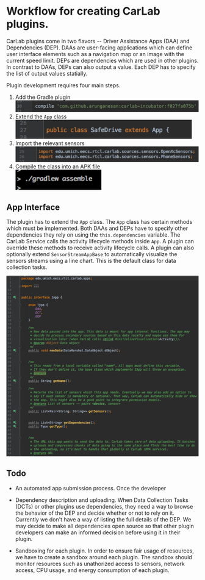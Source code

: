 # Workflow for creating CarLab plugins.

CarLab plugins come in two flavors -- Driver Assistance Apps (DAA) and Dependencies (DEP). DAAs are user-facing applications which can define user interface elements such as a navigation map or an image with the current speed limit. DEPs are dependencies which are used in other plugins. In contrast to DAAs, DEPs can also output a value. Each DEP has to specify the list of output values statially.

Plugin development requires four main steps.
1. Add the Gradle plugin <br />![Gradle](plugin-gradle.png)
2. Extend the `App` class <br />![App](plugin-extend.png)
3. Import the relevant sensors <br />![Import](plugin-sensors.png)
4. Compile the class into an APK file <br />![Comile](plugin-compile.png)


## App Interface
The plugin has to extend the `App` class. The `App` class has certain methods which must be implemented. Both DAAs and DEPs have to specify other dependencies they rely on using the ```this.dependencies``` variable. The CarLab Service calls the activity lifecycle methods inside `App`. A plugin can override these methods to receive activity lifecycle calls. A plugin can also optionally extend `SensorStreamAppBase` to automatically visualize the sensors streams using a line chart. This is the default class for data collection tasks.

![IApp](plugin-iapp.png)

## Todo
* An automated app submission process. Once the developer 

* Dependency description and uploading. When Data Collection Tasks (DCTs) or other plugins use dependencies, they need a way to browse the behavior of the DEP and decide whether or not to rely on it. Currently we don't have a way of listing the full details of the DEP. We may decide to make all dependencies open source so that other plugin developers can make an informed decision before using it in their plugin.

* Sandboxing for each plugin. In order to ensure fair usage of resources, we have to create a sandbox around each plugin. The sandbox should monitor resources such as unathorized access to sensors, network access, CPU usage, and energy consumption of each plugin.